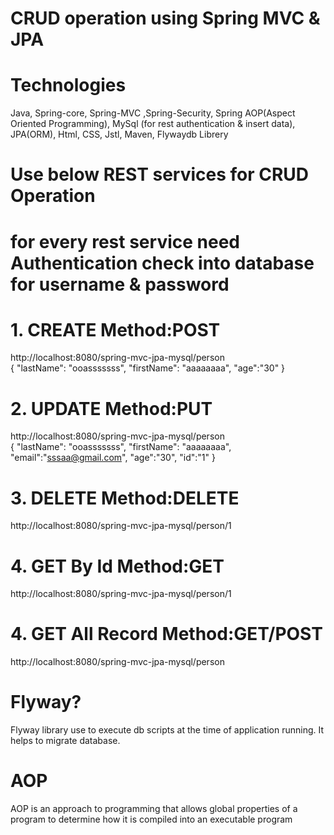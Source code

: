 # CRUD operation using Spring MVC & JPA 

# Technologies
Java, 
Spring-core, Spring-MVC ,Spring-Security, Spring AOP(Aspect Oriented Programming),
MySql (for rest authentication & insert data),
JPA(ORM),
Html, CSS, Jstl, Maven, Flywaydb Librery

# Use below REST services for CRUD Operation
# for every rest service need Authentication check into database for username & password
# 1. CREATE Method:POST 
http://localhost:8080/spring-mvc-jpa-mysql/person </br>
{
	"lastName": "ooasssssss",
	"firstName": "aaaaaaaa",
	"age":"30"
} 
# 2. UPDATE Method:PUT 
http://localhost:8080/spring-mvc-jpa-mysql/person </br>
{
	"lastName": "ooasssssss", 
	"firstName": "aaaaaaaa",
	"email":"sssaa@gmail.com",
	"age":"30",
	"id":"1"
} 
# 3. DELETE Method:DELETE 
http://localhost:8080/spring-mvc-jpa-mysql/person/1
# 4. GET By Id Method:GET
http://localhost:8080/spring-mvc-jpa-mysql/person/1
# 4. GET All Record Method:GET/POST 
http://localhost:8080/spring-mvc-jpa-mysql/person

# Flyway?
Flyway library use to execute db scripts at the time of application running. It helps to migrate database.

# AOP
AOP is an approach to programming that allows global properties of a program to determine how it is compiled into an executable program
